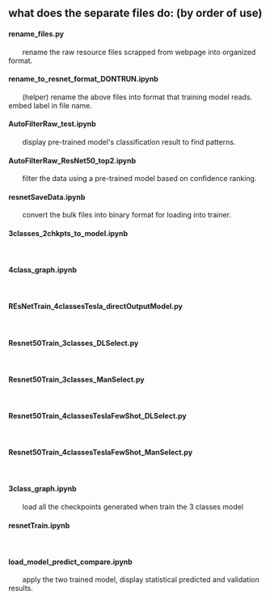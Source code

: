 ## what does the separate files do: (by order of use)


#### rename_files.py
&nbsp;&nbsp;&nbsp;&nbsp;&nbsp;&nbsp;
rename the raw resource files scrapped from webpage into organized format.

#### rename_to_resnet_format_DONTRUN.ipynb
&nbsp;&nbsp;&nbsp;&nbsp;&nbsp;&nbsp;
(helper) rename the above files into format that training model reads. embed label in file name.

#### AutoFilterRaw_test.ipynb
&nbsp;&nbsp;&nbsp;&nbsp;&nbsp;&nbsp;
display pre-trained model's classification result to find patterns.

#### AutoFilterRaw_ResNet50_top2.ipynb
&nbsp;&nbsp;&nbsp;&nbsp;&nbsp;&nbsp;
filter the data using a pre-trained model based on confidence ranking.

#### resnetSaveData.ipynb
&nbsp;&nbsp;&nbsp;&nbsp;&nbsp;&nbsp;
convert the bulk files into binary format for loading into trainer.

#### 3classes_2chkpts_to_model.ipynb
&nbsp;&nbsp;&nbsp;&nbsp;&nbsp;&nbsp;
#### 4class_graph.ipynb
&nbsp;&nbsp;&nbsp;&nbsp;&nbsp;&nbsp;


#### REsNetTrain_4classesTesla_directOutputModel.py
&nbsp;&nbsp;&nbsp;&nbsp;&nbsp;&nbsp;
#### Resnet50Train_3classes_DLSelect.py
&nbsp;&nbsp;&nbsp;&nbsp;&nbsp;&nbsp;
#### Resnet50Train_3classes_ManSelect.py
&nbsp;&nbsp;&nbsp;&nbsp;&nbsp;&nbsp;
#### Resnet50Train_4classesTeslaFewShot_DLSelect.py
&nbsp;&nbsp;&nbsp;&nbsp;&nbsp;&nbsp;
#### Resnet50Train_4classesTeslaFewShot_ManSelect.py
&nbsp;&nbsp;&nbsp;&nbsp;&nbsp;&nbsp;
#### 3class_graph.ipynb
&nbsp;&nbsp;&nbsp;&nbsp;&nbsp;&nbsp;
load all the checkpoints generated when train the 3 classes model

#### resnetTrain.ipynb
&nbsp;&nbsp;&nbsp;&nbsp;&nbsp;&nbsp;




#### load_model_predict_compare.ipynb
&nbsp;&nbsp;&nbsp;&nbsp;&nbsp;&nbsp;
apply the two trained model, display statistical predicted and validation results.







